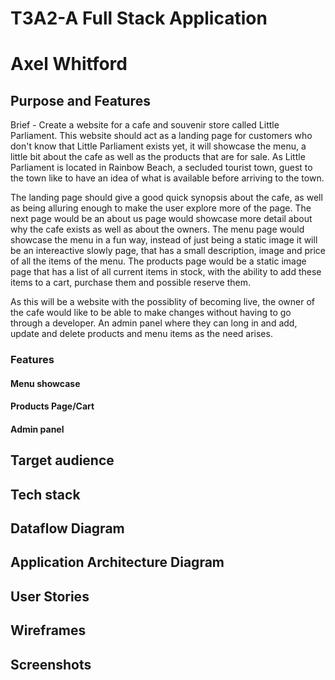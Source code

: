 # T3A2-A Full Stack Application 
# Axel Whitford

## Purpose and Features

Brief - Create a website for a cafe and souvenir store called Little Parliament. This website should act as a landing page for customers who don't know that Little Parliament exists yet, it will showcase the menu, a little bit about the cafe as well as the products that are for sale. As Little Parliament is located in Rainbow Beach, a secluded tourist town, guest to the town like to have an idea of what is available before arriving to the town. 

The landing page should give a good quick synopsis about the cafe, as well as being alluring enough to make the user explore more of the page. The next page would be an about us page would showcase more detail about why the cafe exists as well as about the owners. The menu page would showcase the menu in a fun way, instead of just being a static image it will be an intereactive slowly page, that has a small description, image and price of all the items of the menu. The products page would be a static image page that has a list of all current items in stock, with the ability to add these items to a cart, purchase them and possible reserve them. 

As this will be a website with the possiblity of becoming live, the owner of the cafe would like to be able to make changes without having to go through a developer. An admin panel where they can long in and add, update and delete products and menu items as the need arises. 

### Features 

#### Menu showcase 

#### Products Page/Cart 

#### Admin panel

## Target audience



## Tech stack



##	Dataflow Diagram



##	Application Architecture Diagram



##	User Stories



##	Wireframes



##	Screenshots


